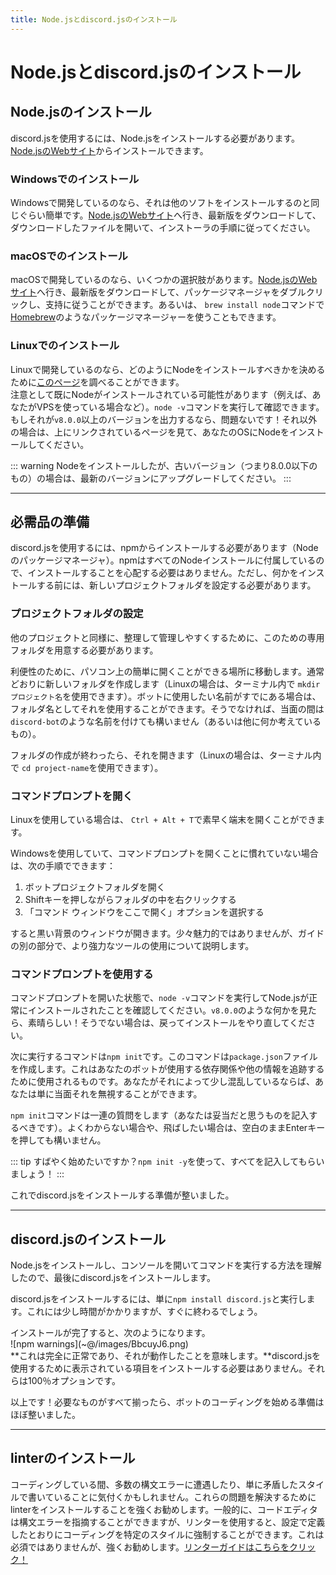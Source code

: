 ```yaml
---
title: Node.jsとdiscord.jsのインストール
---
```


<!--
# Installing Node.js and discord.js
-->

# Node.jsとdiscord.jsのインストール

<!--
## Installing Node.js
-->

## Node.jsのインストール

<!--
To use discord.js, you'll need to install Node.js. You can do so by going to [the Node.js website](https://nodejs.org/).
-->

discord.jsを使用するには、Node.jsをインストールする必要があります。[Node.jsのWebサイト](https://nodejs.org/)からインストールできます。

<!--
### Installing on Windows
-->

### Windowsでのインストール

<!--
If you're developing on Windows, it's as simple as installing any other program. Go to [the Node.js website](https://nodejs.org/), download the latest version, open up the downloaded file, and follow the steps from the installer.
-->

Windowsで開発しているのなら、それは他のソフトをインストールするのと同じぐらい簡単です。[Node.jsのWebサイト](https://nodejs.org/)へ行き、最新版をダウンロードして、ダウンロードしたファイルを開いて、インストーラの手順に従ってください。

<!--
### Installing on macOS
-->

### macOSでのインストール

<!--
If you're developing on macOS, you have a few options. You can go to [the Node.js website](https://nodejs.org/), download the latest version, double click the package installer, and follow the instructions. Or you can use a package manager like [Homebrew](https://brew.sh/) with the command `brew install node`.
-->

macOSで開発しているのなら、いくつかの選択肢があります。[Node.jsのWebサイト](https://nodejs.org/)へ行き、最新版をダウンロードして、パッケージマネージャをダブルクリックし、支持に従うことができます。あるいは、 `brew install node`コマンドで[Homebrew](https://brew.sh/)のようなパッケージマネージャーを使うこともできます。

<!--
### Installing on Linux
-->

### Linuxでのインストール

<!--
If you're developing on Linux, you may consult [this page](https://nodejs.org/en/download/package-manager/) to determine how you should install Node.<br />On that note, there's a possibility that you may already have Node \(e.g. if you're using a VPS\). You can check by running the `node -v` command. If it outputs something like `v8.0.0` or higher, then you're good to go! Otherwise, take a look at the page linked above for instructions on installing Node on your OS.
-->

Linuxで開発しているのなら、どのようにNodeをインストールすべきかを決めるために[このページ](https://nodejs.org/en/download/package-manager/)を調べることができます。<br />注意として既にNodeがインストールされている可能性があります（例えば、あなたがVPSを使っている場合など）。`node -v`コマンドを実行して確認できます。もしそれが`v8.0.0`以上のバージョンを出力するなら、問題ないです！それ以外の場合は、上にリンクされているページを見て、あなたのOSにNodeをインストールしてください。

<!--
::: warning
If you _do_ have Node installed, but have an older version \(i.e. anything below 8.0.0\), you should upgrade to the latest version.
:::
-->

::: warning
Nodeをインストールしたが、古いバージョン（つまり8.0.0以下のもの）の場合は、最新のバージョンにアップグレードしてください。
:::

---

<!--
## Preparing the essentials
-->

## 必需品の準備

<!--
To install and use discord.js, you'll need to install it via npm \(Node's package manager\). npm comes with every Node installation, so you don't have to worry about installing that. However, before you install anything, you should set up a new project folder.
-->

discord.jsを使用するには、npmからインストールする必要があります（Nodeのパッケージマネージャ）。npmはすべてのNodeインストールに付属しているので、インストールすることを心配する必要はありません。ただし、何かをインストールする前には、新しいプロジェクトフォルダを設定する必要があります。

<!--
### Setting up a project folder
-->

### プロジェクトフォルダの設定

<!--
Like any other project, you should have a dedicated folder for this, in order to keep it organized and manageable.
-->

他のプロジェクトと同様に、整理して管理しやすくするために、このための専用フォルダを用意する必要があります。

<!--
Navigate to a place on your machine where it's be easy for find and open in the future, for convenience purposes. Create a new folder like you normally would (for Linux, you can use `mkdir project-name` inside your terminal). If you already have a name you want to use for your bot, you can use that as the folder name. Otherwise, you may name it something like `discord-bot` for the time being \(or anything else you have in mind\).
-->

利便性のために、パソコン上の簡単に開くことができる場所に移動します。通常どおりに新しいフォルダを作成します（Linuxの場合は、ターミナル内で `mkdir プロジェクト名`を使用できます）。ボットに使用したい名前がすでにある場合は、フォルダ名としてそれを使用することができます。そうでなければ、当面の間は `discord-bot`のような名前を付けても構いません（あるいは他に何か考えているもの）。

<!--
Once you're done making the folder, open it up (for Linux, you can use `cd project-name` inside your terminal).
-->

フォルダの作成が終わったら、それを開きます（Linuxの場合は、ターミナル内で `cd project-name`を使用できます）。

<!--
### Opening the command prompt
-->

### コマンドプロンプトを開く

<!--
If you're on Linux, you can quickly open up the terminal with `Ctrl + Alt + T`.
-->

Linuxを使用している場合は、 `Ctrl + Alt + T`で素早く端末を開くことができます。

<!--
If you're on Windows and aren't familiar with opening up the command prompt, simply do the following:
-->

Windowsを使用していて、コマンドプロンプトを開くことに慣れていない場合は、次の手順でできます：

<!--
1. Open your bot project folder.
2. Hold down the `Shift` key and right-click inside of the folder.
3. Choose the "Open command window here" option.
-->

1. ボットプロジェクトフォルダを開く
2. Shiftキーを押しながらフォルダの中を右クリックする
3. 「コマンド ウィンドウをここで開く」オプションを選択する

<!--
It should then open up a window with a black background. It's a bit unattractive, but we'll talk about using better, more powerful tools in a different part of the guide.
-->

すると黒い背景のウィンドウが開きます。少々魅力的ではありませんが、ガイドの別の部分で、より強力なツールの使用について説明します。

<!--
### Using the command prompt
-->

### コマンドプロンプトを使用する

<!--
With the command prompt open, run the `node -v` command to make sure you've successfully installed Node.js. If you see something like `v8.0.0`, great! If not, go back and try installing again.
-->

コマンドプロンプトを開いた状態で、`node -v`コマンドを実行してNode.jsが正常にインストールされたことを確認してください。`v8.0.0`のような何かを見たら、素晴らしい！そうでない場合は、戻ってインストールをやり直してください。

<!--
The next command you'll be running is `npm init`. This command creates a `package.json` file for you, which is what will be used to keep track of the dependencies your bot uses, as well as other info. If you're a bit confused by that, you can simply ignore it for the time being.
-->

次に実行するコマンドは`npm init`です。このコマンドは`package.json`ファイルを作成します。これはあなたのボットが使用する依存関係や他の情報を追跡するために使用されるものです。あなたがそれによって少し混乱しているならば、あなたは単に当面それを無視することができます。

<!--
The `npm init` command will ask you a sequence of questions - you should fill them out as you see fit. If you're not sure of something or just want to skip it as a whole, simply leave it blank and press enter.
-->

`npm init`コマンドは一連の質問をします（あなたは妥当だと思うものを記入するべきです）。よくわからない場合や、飛ばしたい場合は、空白のままEnterキーを押しても構いません。

<!--
::: tip
Want to get started quickly? Use `npm init -y` to have it fill out everything for you!
:::
-->

::: tip
すばやく始めたいですか？`npm init -y`を使って、すべてを記入してもらいましょう！
:::

<!--
Once you're done with that, you're ready to install discord.js!
-->

これでdiscord.jsをインストールする準備が整いました。

---

<!--
## Installing discord.js
-->

## discord.jsのインストール

<!--
Now that you've installed Node.js and know how to open up your console and run commands, you can finally install discord.js!
-->

Node.jsをインストールし、コンソールを開いてコマンドを実行する方法を理解したので、最後にdiscord.jsをインストールします。

<!--
To install discord.js, simply run the `npm install discord.js`. This can take a bit of time, but should be done fairly quickly.
-->

discord.jsをインストールするには、単に`npm install discord.js`と実行します。これには少し時間がかかりますが、すぐに終わるでしょう。

<!--
<p class="warning">Once the installation is complete, you'll see something like this:<br/>
![npm warnings](~@/images/BbcuyJ6.png)<br/>**This is perfectly normal and means that it worked.** You don't need to install any of the items listed in order to use discord.js; they are 100% optional.</p>
-->

<p class="warning">インストールが完了すると、次のようになります。<br/>
![npm warnings](~@/images/BbcuyJ6.png)<br/>**これは完全に正常であり、それが動作したことを意味します。**discord.jsを使用するために表示されている項目をインストールする必要はありません。それらは100％オプションです。</p>

<!--
And that's it! With all the necessities installed, you're almost ready to start coding your bot.
-->

以上です！必要なものがすべて揃ったら、ボットのコーディングを始める準備はほぼ整いました。

---

<!--
## Installing a linter
-->

## linterのインストール

<!--
While you are coding, you may find that you run into numerous syntax errors, or just code in an inconsistent style. It's highly urged that you install a linter to ease these troubles. While code editors generally are able to point out syntax errors, with a linter, you can coerce your coding to be in a specific style as you define in the configuration. While this is not required, it's strongly recommended. [Click here for the linter guide!](/preparations/setting-up-a-linter.md)
-->

コーディングしている間、多数の構文エラーに遭遇したり、単に矛盾したスタイルで書いていることに気付くかもしれません。これらの問題を解決するためにlinterをインストールすることを強くお勧めします。一般的に、コードエディタは構文エラーを指摘することができますが、リンターを使用すると、設定で定義したとおりにコーディングを特定のスタイルに強制することができます。これは必須ではありませんが、強くお勧めします。[リンターガイドはこちらをクリック！](/preparations/setting-up-a-linter.md)
